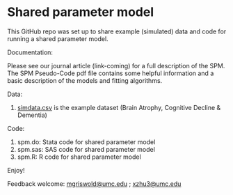 # Shared parameter model

This GitHub repo was set up to share example (simulated) data and code for running a shared parameter model.

Documentation:

Please see our journal article (link-coming) for a full description of the SPM.
The SPM Pseudo-Code pdf file contains some helpful information and a basic description of the models and fitting algorithms.

Data: 

1. [simdata.csv][] is the example dataset (Brain Atrophy, Cognitive Decline & Dementia)

Code: 
1. spm.do:    Stata code for shared parameter model
2. spm.sas:   SAS code for shared parameter model
3. spm.R:     R code for shared parameter model
 
Enjoy!

Feedback welcome:
mgriswold@umc.edu ;
xzhu3@umc.edu

<!--external links -->
[simdata.csv]:https://github.com/MichaelGriswold/SPM/blob/master/simdata.csv
